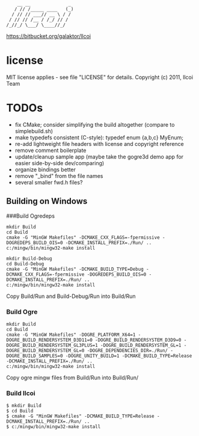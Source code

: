 ```
    __ __              _ 
   / // /_____ ____   (_)
  / // // ___// __ \ / / 
 / // // /__ / /_/ // /  
/_//_/ \___/ \____//_/   
```
https://bitbucket.org/galaktor/llcoi 

# license
MIT license applies - see file "LICENSE" for details. Copyright (c) 2011, llcoi Team

# TODOs
* fix CMake; consider simplifying the build altogether (compare to simplebuild.sh)
* make typedefs consistent (C-style): typedef enum {a,b,c} MyEnum;
* re-add lightweight file headers with license and copyright reference
* remove comment boilerplate
* update/cleanup sample app (maybe take the gogre3d demo app for easier side-by-side dev/comparing)
* organize bindings better
 * remove "_bind" from the file names
 * several smaller fwd.h files?

## Building on Windows
###Build Ogredeps
```
mkdir Build
cd Build
cmake -G "MinGW Makefiles" -DCMAKE_CXX_FLAGS=-fpermissive -DOGREDEPS_BUILD_OIS=0 -DCMAKE_INSTALL_PREFIX=./Run/ ..
c:/mingw/bin/mingw32-make install

mkdir Build-Debug
cd Build-Debug
cmake -G "MinGW Makefiles" -DCMAKE_BUILD_TYPE=Debug -DCMAKE_CXX_FLAGS=-fpermissive -DOGREDEPS_BUILD_OIS=0 -DCMAKE_INSTALL_PREFIX=./Run/ ..
c:/mingw/bin/mingw32-make install
```
Copy Build/Run and Build-Debug/Run into Build/Run
### Build Ogre


```
mkdir Build
cd Build
cmake -G "MinGW Makefiles" -DOGRE_PLATFORM_X64=1 -DOGRE_BUILD_RENDERSYSTEM_D3D11=0 -DOGRE_BUILD_RENDERSYSTEM_D3D9=0 -DOGRE_BUILD_RENDERSYSTEM_GL3PLUS=1 -DOGRE_BUILD_RENDERSYSTEM_GL=1 -DOGRE_BUILD_RENDERSYSTEM_GL=0 -DOGRE_DEPENDENCIES_DIR=./Run/ -DOGRE_BUILD_SAMPLES=0 -DOGRE_UNITY_BUILD=1 -DCMAKE_BUILD_TYPE=Release -DCMAKE_INSTALL_PREFIX=./Run/ ..
c:/mingw/bin/mingw32-make install
```

Copy ogre mingw files from Build/Run into Build/Run/
### Build llcoi
```
$ mkdir Build
$ cd Build
$ cmake -G "MinGW Makefiles" -DCMAKE_BUILD_TYPE=Release -DCMAKE_INSTALL_PREFIX=./Run/ ..
$ c:/mingw/bin/mingw32-make install
```
